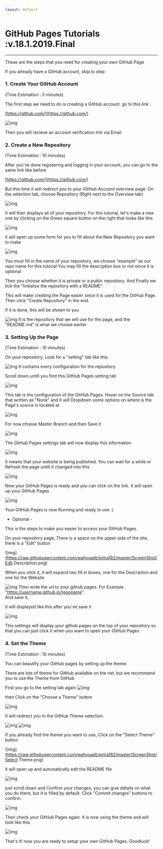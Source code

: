 ```yaml
---
layout: default
---
```


# GitHub Pages Tutorials	:v.18.1.2019.Final
---

These are the steps that you need for creating your own GitHub Page


If you already have a GitHub account, skip to step

### 1. Create Your GitHub Account

(Time Estimation : 5 minutes)

The first step we need to do is creating a GitHub account.
go to this link :

[https://github.com/](https://github.com/)

![img](https://raw.githubusercontent.com/wahyuadt/extra182/master/ScreenShot/GitHub.png)

Then you will recieve an account verification link via Email

### 2. Create a New Repository

(Time Estimation : 10 minutes)

After you've done registering and logging in your account, you can go to the same link like before

[https://github.com/](https://github.com/)

But this time it will redirect you to your GitHub Account overview page. On the selection tab, choose Repository
(Right next to the Overview tab)

![img](https://raw.githubusercontent.com/wahyuadt/extra182/master/ScreenShot/GithubRepo.png)

It will then displays all of your repository. For this tutorial, let's make a new one by clicking on the
Green square button on the right that looks like this

![img](https://raw.githubusercontent.com/wahyuadt/extra182/master/ScreenShot/GithubNewRepo.png)

it will open up some form for you to fill about the New Repository you want to make

![img](https://raw.githubusercontent.com/wahyuadt/extra182/master/ScreenShot/NewRepo.png)

You must fill in the name of your repository, we choose "example" as our repo name for this tutorial
You may fill the description box or not since it is optional

Then you choose whether it is private or a public repository. And Finally we tick the
"Initialize the repository with a README".

This will make creating the Page easier since it is used for the GitHub Page. Then click "Create Repository" in the end.

If it is done, this will be shown to you

![img](https://raw.githubusercontent.com/wahyuadt/extra182/master/ScreenShot/RepoDisplay.png)
It is the repository that we will use for the page, and the "README.md" is what we choose earlier


### 3. Setting Up the Page

(Time Estimation : 10 minutes)

On your repository, Look for a "setting" tab like this

![img](https://raw.githubusercontent.com/wahyuadt/extra182/master/ScreenShot/GithubSetting.png)
It contains every configuration for the repository

Scroll down untill you find this GitHub Pages setting tab

![img](https://raw.githubusercontent.com/wahyuadt/extra182/master/ScreenShot/PageSetting.png)

This tab is the configuration of the GitHub Pages. Hover on the Source tab that written as "None" and it will
Dropdown some options on where is the Page's source is located at.  

![img](https://raw.githubusercontent.com/wahyuadt/extra182/master/ScreenShot/DropdownSource.png)

For now choose Master Branch and then Save it

![img](https://raw.githubusercontent.com/wahyuadt/extra182/master/ScreenShot/MasterSource.png)

The GitHub Pages settings tab will now display this information


![img](https://raw.githubusercontent.com/wahyuadt/extra182/master/ScreenShot/Publishing.png)

It means that your website is being published. You can wait for a while or Refresh the page untill it changed into this


![img](https://raw.githubusercontent.com/wahyuadt/extra182/master/ScreenShot/Published.png)

Now your GitHub Pages is ready and you can click on the link. It will open up your GitHub Pages

![img](https://raw.githubusercontent.com/wahyuadt/extra182/master/ScreenShot/Example.png)

Your GitHub Pages is now Running and ready to use :)

- Optional -

This is the steps to make you easier to access your GitHub Pages.  

On your repository page, There is a space on the upper side of the site, there is a "Edit" button


![img](https://raw.githubusercontent.com/wahyuadt/extra182/master/ScreenShot/Edit Description.png)

When you click it, it will expand two fill in boxes, one for the Description and one for the Website

![img](https://raw.githubusercontent.com/wahyuadt/extra182/master/ScreenShot/WebDesc.png)
Then write the url to your github pages. For Example "https://username.github.io/reponame".  
And save it,

It will displayed like this after you've save it

![img](https://raw.githubusercontent.com/wahyuadt/extra182/master/ScreenShot/WebinDesc.png)

This settings will display your github pages on the top of your repository so that you can just click it when you want to
open your GitHub Pages

### 4. Set the Theme

(Time Estimation : 10 minutes)

You can beautify your GitHub pages by setting up the theme.

There are lots of theme for GitHub available on the net, but we recommend you to use the Theme from GitHub

First you go to the setting tab again
![img](https://raw.githubusercontent.com/wahyuadt/extra182/master/ScreenShot/GithubSetting.png)

then Click on the "Choose a Theme" button

![img](https://raw.githubusercontent.com/wahyuadt/extra182/master/ScreenShot/ChooseTheme.png)

It will redirect you to the GitHub Theme selection.

![img](https://raw.githubusercontent.com/wahyuadt/extra182/master/ScreenShot/Cayman.png)
![img](https://raw.githubusercontent.com/wahyuadt/extra182/master/ScreenShot/Merlot.png)

If you already find the theme you want to use, Click on the "Select Theme" button

![img](https://raw.githubusercontent.com/wahyuadt/extra182/master/ScreenShot/Select Theme.png)

it will open up and automatically edit the README file

![img](https://raw.githubusercontent.com/wahyuadt/extra182/master/ScreenShot/JekyllSetTheme.png)

just scroll down and Confirm your changes, you can give details on what you do there, but
it is filled by default. Click "Commit changes" buttons to confirm

![img](https://raw.githubusercontent.com/wahyuadt/extra182/master/ScreenShot/AcceptTheme.png)

Then check your GitHub Pages again. It is now using the theme and will look like this

![img](https://raw.githubusercontent.com/wahyuadt/extra182/master/ScreenShot/GithubIo.png)

That's it! now you are ready to setup your own GitHub Pages. Goodluck!
